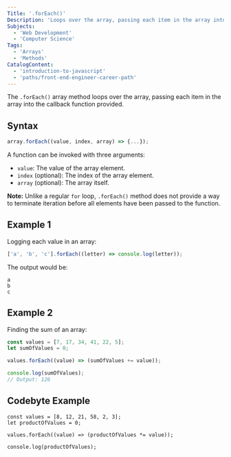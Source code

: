```yaml
---
Title: '.forEach()'
Description: 'Loops over the array, passing each item in the array into the callback function provided.'
Subjects:
  - 'Web Development'
  - 'Computer Science'
Tags:
  - 'Arrays'
  - 'Methods'
CatalogContent:
  - 'introduction-to-javascript'
  - 'paths/front-end-engineer-career-path'
---
```


The `.forEach()` array method loops over the array, passing each item in the array into the callback function provided.

## Syntax

```js
array.forEach((value, index, array) => {...});
```

A function can be invoked with three arguments:

- `value`: The value of the array element.
- `index` (optional): The index of the array element.
- `array` (optional): The array itself.

**Note:** Unlike a regular `for` loop, `.forEach()` method does not provide a way to terminate iteration before all elements have been passed to the function.

## Example 1

Logging each value in an array:

```js
['a', 'b', 'c'].forEach((letter) => console.log(letter));
```

The output would be:

```shell
a
b
c
```

## Example 2

Finding the sum of an array:

```js
const values = [7, 17, 34, 41, 22, 5];
let sumOfValues = 0;

values.forEach((value) => (sumOfValues += value));

console.log(sumOfValues);
// Output: 126
```

## Codebyte Example

```codebyte/js
const values = [8, 12, 21, 58, 2, 3];
let productOfValues = 0;

values.forEach((value) => (productOfValues *= value));

console.log(productOfValues);
```
